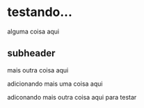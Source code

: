  # testando...
alguma coisa aqui

## subheader

mais outra coisa aqui

adicionando mais uma coisa aqui

adiconando mais outra coisa aqui para testar
